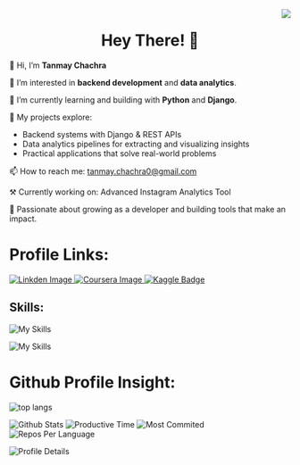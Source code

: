 <img align="right" src="https://visitor-badge.laobi.icu/badge?page_id=TanmayChachra.TanmayChachra&format=true" />

<div align="center">
<h1> Hey There! 👋 </h1>
</div>

<p>👋 Hi, I’m <b>Tanmay Chachra</b></p>
<p>👀 I’m interested in <b>backend development</b> and <b>data analytics</b>.</p>
<p>🌱 I’m currently learning and building with <b>Python</b> and <b>Django</b>.</p>
<p>📑 My projects explore:
   <ul>
     <li>Backend systems with Django & REST APIs</li>
     <li>Data analytics pipelines for extracting and visualizing insights</li>
     <li>Practical applications that solve real-world problems</li>
   </ul>
</p>
<p>📫 How to reach me: <a href="mailto:tanmay.chachra0@gmail.com">tanmay.chachra0@gmail.com</a></p>
<p>⚒ Currently working on: Advanced Instagram Analytics Tool</p>
<p>🚀 Passionate about growing as a developer and building tools that make an impact.</p>


<h1> Profile Links: </h1>

<a href="https://www.linkedin.com/in/tanmay-chachra/" target="blank">
  <img src="https://img.shields.io/badge/Linkeden-0077B5?style=for-the-badge&logo=linkedin&logoColor=white" alt="Linkden Image"/>
</a>
<!-- <a href="https://leetcode.com/u/Ranit02" target="blank">
  <img src="https://img.shields.io/badge/LeetCode-ffffff?style=for-the-badge&logo=leetcode&logoColor=yellow" alt="LeetCode Image"/>
</a> -->
<a href="https://www.coursera.org/learner/ranit-saha-8854" target="blank">
  <img src="https://img.shields.io/badge/Coursera-indigo?style=for-the-badge&logo=coursera&logoColor=blue" alt="Coursera Image"/>
</a>
<a href="https://www.kaggle.com/tanmaychachra" target="_blank">
  <img src="https://img.shields.io/badge/-Kaggle-20BEFF?logo=kaggle&logoColor=white&style=for-the-badge"
       alt="Kaggle Badge"/>
</a>


## Skills:
![My Skills](https://skillicons.dev/icons?i=python,php,html,css,js,jquery,tailwind,bootstrap,nodejs,mysql,sqlite,md,git,github,vscode,sublime,postman,stackoverflow,vercel&perline=13)

![My Skills](https://skillicons.dev/icons?i=python,django,nodejs,html,css,tailwind,sqlite,postgresql,git,github,vscode,postman,md,stackoverflow,sublime&perline=13)


# Github Profile Insight:
![top langs](https://github-readme-stats.vercel.app/api/top-langs?username=TanmayChachra&hide_border=false&no-bg=true&no-frame=true&theme=dark)

<!--![Stat](https://bad-apple-github-readme.vercel.app/api?username=TanmayChachra&show_icons=true&icon_color=00b3ff&theme=blue-green&title_color=00b3ff) -->
![Github Stats](https://github-profile-summary-cards.vercel.app/api/cards/stats?username=TanmayChachra&theme=2077) 
![Productive Time](https://github-profile-summary-cards.vercel.app/api/cards/productive-time?username=TanmayChachra&theme=2077&utcOffset=5.30)
![Most Commited](http://github-profile-summary-cards.vercel.app/api/cards/most-commit-language?username=TanmayChachra&theme=2077) 
![Repos Per Language](http://github-profile-summary-cards.vercel.app/api/cards/repos-per-language?username=TanmayChachra&theme=2077)

![Profile Details](http://github-profile-summary-cards.vercel.app/api/cards/profile-details?username=TanmayChachra&theme=2077)

